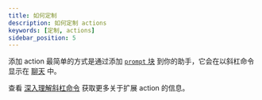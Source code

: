 ```yaml
---
title: 如何定制
description: 如何定制 actions
keywords: [定制, actions]
sidebar_position: 5
---
```


添加 action 最简单的方式是通过添加 [`prompt` 块](../hub/blocks/block-types.md#prompts) 到你的助手，它会在以斜杠命令显示在 [聊天](../chat/how-it-works.md) 中。

查看 [深入理解斜杠命令](../customize/slash-commands.mdx) 获取更多关于扩展 action 的信息。

